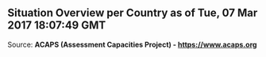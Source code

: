 ## Situation Overview per Country as of Tue, 07 Mar 2017 18:07:49 GMT

Source: **ACAPS (Assessment Capacities Project) - https://www.acaps.org**